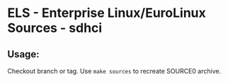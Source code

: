 # ELS - Enterprise Linux/EuroLinux Sources - sdhci
 
## Usage:
  Checkout branch or tag. Use `make sources` to recreate  SOURCE0 archive.
